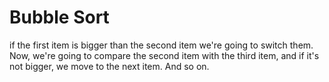 # Bubble Sort

if the first item is bigger than the second item 
we're going to switch them. Now, we're going to compare the second item with the third item, and if
it's not bigger, we move to the next item. And so on.